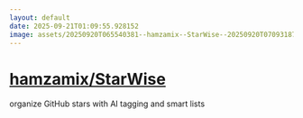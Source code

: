 ```yaml
---
layout: default
date: 2025-09-21T01:09:55.928152
image: assets/20250920T065540381--hamzamix--StarWise--20250920T070931872--cropped.png
---
```


# [hamzamix/StarWise](https://github.com/hamzamix/StarWise)

organize GitHub stars with AI tagging and smart lists
